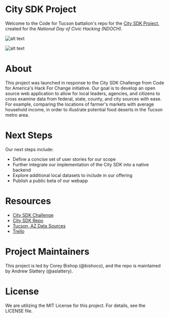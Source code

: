 # City SDK Project
Welcome to the Code for Tucson battalion's repo for the [City SDK Project](http://uscensusbureau.github.io/citysdk/), created for the _National Day of Civic Hacking (NDOCH)_.

![alt text](https://i.imgur.com/1nPxHDB.jpg "Presentation at NDOCH")

![alt text](https://i.imgur.com/0149ets.png "Very basic UI mockup")

# About
This project was launched in response to the City SDK Challenge from Code for America's Hack For Change initiative. Our goal is to develop an open source web application to allow for local leaders, agencies, and citizens to cross examine data from federal, state, county, and city sources with ease. For example, comparing the locations of farmer's markets with average household income, in order to illustrate potential food deserts in the Tucson metro area.

# Next Steps
Our next steps include:
- Define a concise set of user stories for our scope
- Further integrate our implementation of the City SDK into a native backend
- Explore additional local datasets to include in our offering
- Publish a public beta of our webapp

# Resources
- [City SDK Challenge](http://hackforchange.org/challenges/citysdk/)
- [City SDK Repo](http://uscensusbureau.github.io/citysdk/)
- [Tucson, AZ Data Sources](http://data.tucsonaz.gov/)
- [Trello](https://trello.com/b/ELhLYvjL/city-sdk)

# Project Maintainers
This project is led by Corey Bishop (@bishoco), and the repo is maintained by Andrew Slattery (@aslattery).

# License
We are utilizing the MIT License for this project. For details, see the LICENSE file.
